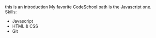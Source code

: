 this is an introduction
My favorite CodeSchool path is the Javascript one.
Skills:
* Javascript
* HTML & CSS
* Git